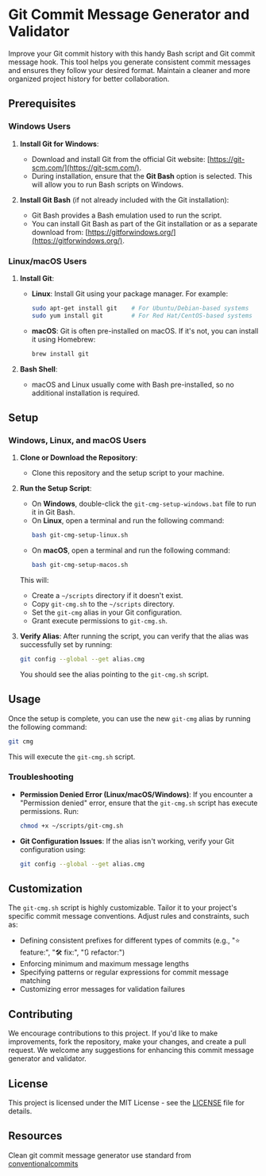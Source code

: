 # Git Commit Message Generator and Validator

Improve your Git commit history with this handy Bash script and Git commit message hook. This tool helps you generate consistent commit messages and ensures they follow your desired format. Maintain a cleaner and more organized project history for better collaboration.

## Prerequisites

### Windows Users

1. **Install Git for Windows**:

   - Download and install Git from the official Git website: [https://git-scm.com/](https://git-scm.com/).
   - During installation, ensure that the **Git Bash** option is selected. This will allow you to run Bash scripts on Windows.

2. **Install Git Bash** (if not already included with the Git installation):
   - Git Bash provides a Bash emulation used to run the script.
   - You can install Git Bash as part of the Git installation or as a separate download from: [https://gitforwindows.org/](https://gitforwindows.org/).

### Linux/macOS Users

1. **Install Git**:

   - **Linux**: Install Git using your package manager. For example:
     ```bash
     sudo apt-get install git    # For Ubuntu/Debian-based systems
     sudo yum install git        # For Red Hat/CentOS-based systems
     ```
   - **macOS**: Git is often pre-installed on macOS. If it's not, you can install it using Homebrew:
     ```bash
     brew install git
     ```

2. **Bash Shell**:
   - macOS and Linux usually come with Bash pre-installed, so no additional installation is required.

## Setup

### Windows, Linux, and macOS Users

1. **Clone or Download the Repository**:

   - Clone this repository and the setup script to your machine.

2. **Run the Setup Script**:

   - On **Windows**, double-click the `git-cmg-setup-windows.bat` file to run it in Git Bash.
   - On **Linux**, open a terminal and run the following command:
     ```bash
     bash git-cmg-setup-linux.sh
     ```
   - On **macOS**, open a terminal and run the following command:
     ```bash
     bash git-cmg-setup-macos.sh
     ```

   This will:

   - Create a `~/scripts` directory if it doesn't exist.
   - Copy `git-cmg.sh` to the `~/scripts` directory.
   - Set the `git-cmg` alias in your Git configuration.
   - Grant execute permissions to `git-cmg.sh`.

3. **Verify Alias**:
   After running the script, you can verify that the alias was successfully set by running:
   ```bash
   git config --global --get alias.cmg
   ```
   You should see the alias pointing to the `git-cmg.sh` script.

## Usage

Once the setup is complete, you can use the new `git-cmg` alias by running the following command:

```bash
git cmg
```

This will execute the `git-cmg.sh` script.

### Troubleshooting

- **Permission Denied Error (Linux/macOS/Windows)**:
  If you encounter a "Permission denied" error, ensure that the `git-cmg.sh` script has execute permissions. Run:
  ```bash
  chmod +x ~/scripts/git-cmg.sh
  ```
- **Git Configuration Issues**:
  If the alias isn't working, verify your Git configuration using:
  ```bash
  git config --global --get alias.cmg
  ```

## Customization

The `git-cmg.sh` script is highly customizable. Tailor it to your project's specific commit message conventions. Adjust rules and constraints, such as:

- Defining consistent prefixes for different types of commits (e.g., "⭐ feature:", "🛠️ fix:", "🔃 refactor:")
- Enforcing minimum and maximum message lengths
- Specifying patterns or regular expressions for commit message matching
- Customizing error messages for validation failures

## Contributing

We encourage contributions to this project. If you'd like to make improvements, fork the repository, make your changes, and create a pull request. We welcome any suggestions for enhancing this commit message generator and validator.

## License

This project is licensed under the MIT License - see the [LICENSE](https://github.com/realattila/clean_git_commit_message/blob/main/LICENSE.md) file for details.

## Resources

Clean git commit message generator use standard from [conventionalcommits](https://www.conventionalcommits.org/)
